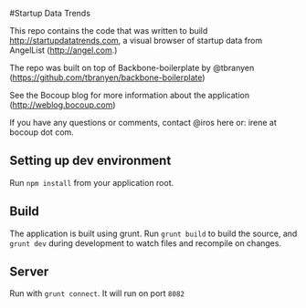 #Startup Data Trends

This repo contains the code that was written to build http://startupdatatrends.com, a visual browser of startup data from AngelList (http://angel.com.)

The repo was built on top of Backbone-boilerplate by @tbranyen (https://github.com/tbranyen/backbone-boilerplate)

See the Bocoup blog for more information about the application (http://weblog.bocoup.com)

If you have any questions or comments, contact @iros here or: irene at bocoup dot com.

Setting up dev environment
--------------------------

Run `npm install` from your application root.

Build
-----

The application is built using grunt. Run `grunt build` to build the source, and `grunt dev` during development to watch
files and recompile on changes.

Server
------

Run with `grunt connect`. It will run on port `8082`